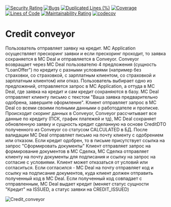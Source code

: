 
[![Security Rating](https://sonarcloud.io/api/project_badges/measure?project=semenovrustam_Credit_Conveyor&metric=security_rating)](https://sonarcloud.io/summary/new_code?id=semenovrustam_Credit_Conveyor)
[![Bugs](https://sonarcloud.io/api/project_badges/measure?project=semenovrustam_Credit_Conveyor&metric=bugs)](https://sonarcloud.io/summary/new_code?id=semenovrustam_Credit_Conveyor)
[![Duplicated Lines (%)](https://sonarcloud.io/api/project_badges/measure?project=semenovrustam_Credit_Conveyor&metric=duplicated_lines_density)](https://sonarcloud.io/summary/new_code?id=semenovrustam_Credit_Conveyor)
[![Coverage](https://sonarcloud.io/api/project_badges/measure?project=semenovrustam_Credit_Conveyor&metric=coverage)](https://sonarcloud.io/summary/new_code?id=semenovrustam_Credit_Conveyor)
[![Lines of Code](https://sonarcloud.io/api/project_badges/measure?project=semenovrustam_Credit_Conveyor&metric=ncloc)](https://sonarcloud.io/summary/new_code?id=semenovrustam_Credit_Conveyor)
[![Maintainability Rating](https://sonarcloud.io/api/project_badges/measure?project=semenovrustam_Credit_Conveyor&metric=sqale_rating)](https://sonarcloud.io/summary/new_code?id=semenovrustam_Credit_Conveyor)
[![codecov](https://codecov.io/gh/SemenovRustam/Credit_Conveyor/branch/develop/graph/badge.svg?token=AA23Z1DBXM)](https://codecov.io/gh/SemenovRustam/Credit_Conveyor)

# Credit conveyor

Пользователь отправляет заявку на кредит.
МС Application осуществляет прескоринг заявки и если прескоринг проходит,
то заявка сохраняется в МС Deal и отправляется в Conveyor.
Conveyor возвращает через МС Deal пользователю 4 предложения (сущность "LoanOffer") по кредиту с 
разными условиями (например без страховки, со страховкой, с зарплатным клиентом, со страховкой и зарплатным клиентом) или отказ.
Пользователь выбирает одно из предложений, отправляется запрос в МС Application, а оттуда в МС Deal,
где заявка на кредит и сам кредит сохраняются в базу.
МС Deal отправляет клиенту письмо с текстом "Ваша заявка предварительно одобрена, завершите оформление".
Клиент отправляет запрос в МС Deal со всеми своими полными данными о работодателе и прописке.
Происходит скоринг данных в Conveyor, Conveyor рассчитывает все данные по кредиту (ПСК, график платежей и тд),
МС Deal сохраняет обновленную заявку и сущность кредит сделанную на основе CreditDTO полученного из Conveyor со статусом CALCULATED в БД.
После валидации МС Deal отправляет письмо на почту клиенту с одобрением или отказом.
Если кредит одобрен, то в письме присутствует ссылка на запрос "Сформировать документы"
Клиент отправляет запрос на формирование документов в МС Сделка,
МС Сделка отправляет клиенту на почту документы для подписания и ссылку на запрос на согласие с условиями.
Клиент может отказаться от условий или согласиться. Если согласился - МС Deal на почту отправляет код и ссылку на подписание документов,
куда клиент должен отправить полученный код в МС Deal.
Если полученный код совпадает с отправленным, МС Deal выдает кредит (меняет статус сущности "Кредит" на ISSUED, а статус заявки на CREDIT_ISSUED)

![Credit_conveyor](https://user-images.githubusercontent.com/88612028/180471686-b4152f43-f80a-4ca0-9b3d-58c33d51e89a.jpg)